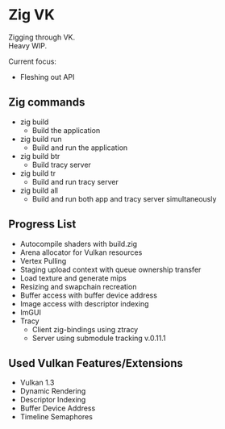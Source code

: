 # Zig VK

Zigging through VK.  
Heavy WIP.  

Current focus:  
* Fleshing out API  

## Zig commands
* zig build
    * Build the application
* zig build run
    * Build and run the application
* zig build btr
    * Build tracy server 
* zig build tr
    * Build and run tracy server 
* zig build all
    * Build and run both app and tracy server simultaneously

## Progress List
* Autocompile shaders with build.zig
* Arena allocator for Vulkan resources
* Vertex Pulling
* Staging upload context with queue ownership transfer
* Load texture and generate mips
* Resizing and swapchain recreation
* Buffer access with buffer device address
* Image access with descriptor indexing
* ImGUI
* Tracy
    * Client zig-bindings using ztracy
    * Server using submodule tracking v.0.11.1 


## Used Vulkan Features/Extensions
* Vulkan 1.3  
* Dynamic Rendering  
* Descriptor Indexing  
* Buffer Device Address 
* Timeline Semaphores

